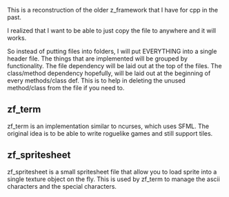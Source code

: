 This is a reconstruction of the older z\_framework that I have for cpp in the past.

I realized that I want to be able to just copy the file to anywhere and it will works.

So instead of putting files into folders, I will put EVERYTHING into a single header file.
The things that are implemented will be grouped by functionality.
The file dependency will be laid out at the top of the files.
The class/method dependency hopefully, will be laid out at the beginning of every methods/class def.
This is to help in deleting the unused method/class from the file if you need to.
       
## zf\_term 
zf\_term is an implementation similar to ncurses, which uses SFML. 
The original idea is to be able to write roguelike games and still support tiles.

## zf\_spritesheet
zf\_spritesheet is a small spritesheet file that allow you to load sprite into a single texture object on the fly.
This is used by zf\_term to manage the ascii characters and the special characters.

